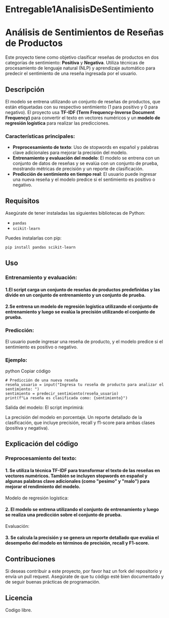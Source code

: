 # Entregable1AnalisisDeSentimiento

# Análisis de Sentimientos de Reseñas de Productos

Este proyecto tiene como objetivo clasificar reseñas de productos en dos categorías de sentimiento: **Positiva** y **Negativa**. Utiliza técnicas de procesamiento de lenguaje natural (NLP) y aprendizaje automático para predecir el sentimiento de una reseña ingresada por el usuario.

## Descripción

El modelo se entrena utilizando un conjunto de reseñas de productos, que están etiquetadas con su respectivo sentimiento (1 para positivo y 0 para negativo). El proyecto usa **TF-IDF (Term Frequency-Inverse Document Frequency)** para convertir el texto en vectores numéricos y un **modelo de regresión logística** para realizar las predicciones.

### Características principales:
- **Preprocesamiento de texto**: Uso de stopwords en español y palabras clave adicionales para mejorar la precisión del modelo.
- **Entrenamiento y evaluación del modelo**: El modelo se entrena con un conjunto de datos de reseñas y se evalúa con un conjunto de prueba, mostrando métricas de precisión y un reporte de clasificación.
- **Predicción de sentimiento en tiempo real**: El usuario puede ingresar una nueva reseña y el modelo predice si el sentimiento es positivo o negativo.

## Requisitos

Asegúrate de tener instaladas las siguientes bibliotecas de Python:

- `pandas`
- `scikit-learn`

Puedes instalarlas con pip:

```bash
pip install pandas scikit-learn

```
## Uso
### Entrenamiento y evaluación:
#### 1.El script carga un conjunto de reseñas de productos predefinidas y las divide en un conjunto de entrenamiento y un conjunto de prueba.
#### 2.Se entrena un modelo de regresión logística utilizando el conjunto de entrenamiento y luego se evalúa la precisión utilizando el conjunto de prueba.
### Predicción:
El usuario puede ingresar una reseña de producto, y el modelo predice si el sentimiento es positivo o negativo.

### Ejemplo:
python
Copiar código
```
# Predicción de una nueva reseña
reseña_usuario = input("Ingresa tu reseña de producto para analizar el sentimiento: ")
sentimiento = predecir_sentimiento(reseña_usuario)
print(f"La reseña es clasificada como: {sentimiento}")
```
Salida del modelo:
El script imprimirá:

La precisión del modelo en porcentaje.
Un reporte detallado de la clasificación, que incluye precisión, recall y f1-score para ambas clases (positiva y negativa).

## Explicación del código
### Preprocesamiento del texto:

#### 1. Se utiliza la técnica TF-IDF para transformar el texto de las reseñas en vectores numéricos. También se incluyen stopwords en español y algunas palabras clave adicionales (como "pesimo" y "malo") para mejorar el rendimiento del modelo.
Modelo de regresión logística:

#### 2. El modelo se entrena utilizando el conjunto de entrenamiento y luego se realiza una predicción sobre el conjunto de prueba.
Evaluación:

#### 3. Se calcula la precisión y se genera un reporte detallado que evalúa el desempeño del modelo en términos de precisión, recall y F1-score.

## Contribuciones
Si deseas contribuir a este proyecto, por favor haz un fork del repositorio y envía un pull request. Asegúrate de que tu código esté bien documentado y de seguir buenas prácticas de programación.

## Licencia
Codigo libre.
